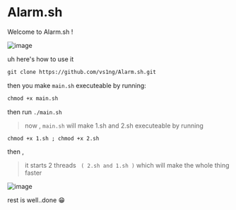 # Alarm.sh

Welcome to
Alarm.sh !

![image](https://user-images.githubusercontent.com/90449815/183894414-af1507db-b5f7-47d2-90bb-bf7bb9aeba68.png)


uh here's how to use it

```md
git clone https://github.com/vs1ng/Alarm.sh.git
```

then you make ```main.sh``` executeable by running:

```md
chmod +x main.sh
```

then run ```./main.sh```

> now , ```main.sh``` will make 1.sh and 2.sh executeable by running 

```chmod +x 1.sh ; chmod +x 2.sh``` 

 then , 

> it starts 2 threads ``` ( 2.sh and 1.sh )``` which will make the whole thing faster 

![image](https://user-images.githubusercontent.com/90449815/185198913-2f07ff56-91ae-4ce8-86cd-67d6f3efe729.png)


rest is well..done :grin: 

